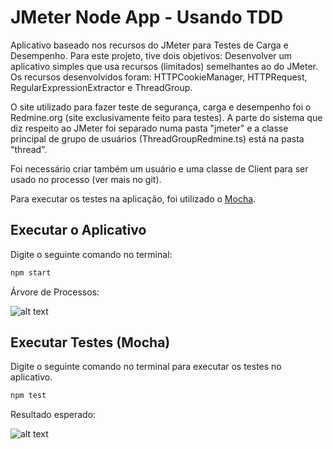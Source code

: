# JMeter Node App - Usando TDD

Aplicativo baseado nos recursos do JMeter para Testes de Carga e Desempenho. Para este projeto, tive dois objetivos: Desenvolver um aplicativo simples que usa recursos (limitados) semelhantes ao do JMeter. Os recursos desenvolvidos foram: HTTPCookieManager, HTTPRequest, RegularExpressionExtractor e ThreadGroup.

O site utilizado para fazer teste de segurança, carga e desempenho foi o Redmine.org (site exclusivamente feito para testes). A parte do sistema que diz respeito ao JMeter foi separado numa pasta "jmeter" e a classe principal de grupo de usuários (ThreadGroupRedmine.ts) está na pasta "thread".

Foi necessário criar também um usuário e uma classe de Client para ser usado no processo (ver mais no git).

Para executar os testes na aplicação, foi utilizado o [Mocha](https://mochajs.org/).


## Executar o Aplicativo
Digite o seguinte comando no terminal:
	
```bash
npm start
```

Árvore de Processos:

![alt text](https://github.com/Wpdas/JMeter-Node-using-TDD/blob/master/imgs/JMeter%20Node%20(TypeScript).png?raw=true)

## Executar Testes (Mocha)
Digite o seguinte comando no terminal para executar os testes no aplicativo.
	
```bash
npm test
```

Resultado esperado:

![alt text](https://github.com/Wpdas/JMeter-Node-using-TDD/blob/master/imgs/TDD%20Test.png?raw=true)

